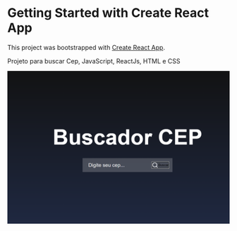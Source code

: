 # Getting Started with Create React App

This project was bootstrapped with [Create React App](https://github.com/facebook/create-react-app).

Projeto para buscar Cep, JavaScript, ReactJs, HTML e CSS

![imagem do projeto](./public/projeto%20visual.png)
